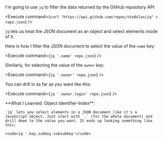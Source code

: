 <script>
import Alert from "components/Alert.svelte";
import Execute from "components/Execute.svelte";
</script>

I'm going to use `jq` to filter the data returned by the GitHub repository API:

<Execute command={`curl "https://api.github.com/repos/stedolan/jq" > repo.json`} />

`jq` lets us treat the JSON document as an object and select elements inside of it.

Here is how I filter the JSON document to select the value of the `name` key:

<Execute command={`jq '.name' repo.json`} />

Similarly, for selecting the value of the `owner` key:

<Execute command={`jq '.owner' repo.json`} />

You can drill in as far as you want like this:

<Execute command={`jq '.owner.login' repo.json`} />

<Alert>
	**What I Learned: Object Identifier-Index**:
	
	`jq` lets you select elements in a JSON document like it's a JavaScript object. Just start with `.` (for the whole document) and drill down to the value you want. It ends up looking something like this:
	
	<code>jq '.key.subkey.subsubkey'</code>
</Alert>
